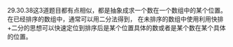 

29.30.38这3道题目都有点相似，都是抽象成求一个数在一个数组中的某个位置。在已经排序的数组中，通常可以用二分法得到，
在未排序的数组中使用利用快排+二分的思想可以快速定位到排序后是某个位置具体的数或者是某个数在某个具体的位置。